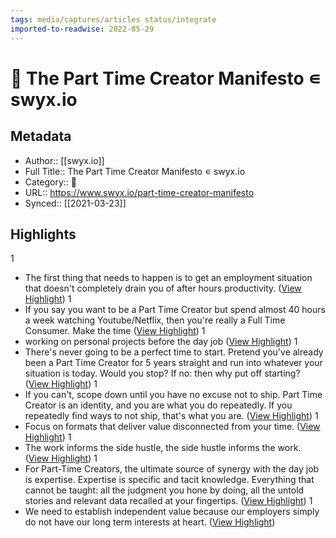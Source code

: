 ```yaml
---
tags: media/captures/articles status/integrate
imported-to-readwise: 2022-05-29
---
```

# 📰 The Part Time Creator Manifesto ∊ swyx.io

## Metadata
- Author:: [[swyx.io]]
- Full Title:: The Part Time Creator Manifesto ∊ swyx.io
- Category:: 📰
- URL:: https://www.swyx.io/part-time-creator-manifesto
- Synced:: [[2021-03-23]]

## Highlights
1
- The first thing that needs to happen is to get an employment situation that doesn't completely drain you of after hours productivity. ([View Highlight](https://instapaper.com/read/1396104071/15891203))
1
- If you say you want to be a Part Time Creator but spend almost 40 hours a week watching Youtube/Netflix, then you're really a Full Time Consumer. Make the time ([View Highlight](https://instapaper.com/read/1396104071/15891204))
1
- working on personal projects before the day job ([View Highlight](https://instapaper.com/read/1396104071/15891212))
1
- There's never going to be a perfect time to start. Pretend you've already been a Part Time Creator for 5 years straight and run into whatever your situation is today. Would you stop? If no: then why put off starting? ([View Highlight](https://instapaper.com/read/1396104071/15891216))
1
- If you can't, scope down until you have no excuse not to ship. Part Time Creator is an identity, and you are what you do repeatedly. If you repeatedly find ways to not ship, that's what you are. ([View Highlight](https://instapaper.com/read/1396104071/15891217))
1
- Focus on formats that deliver value disconnected from your time. ([View Highlight](https://instapaper.com/read/1396104071/15891218))
1
- The work informs the side hustle, the side hustle informs the work. ([View Highlight](https://instapaper.com/read/1396104071/15891221))
1
- For Part-Time Creators, the ultimate source of synergy with the day job is expertise. Expertise is specific and tacit knowledge. Everything that cannot be taught: all the judgment you hone by doing, all the untold stories and relevant data recalled at your fingertips. ([View Highlight](https://instapaper.com/read/1396104071/15891225))
1
- We need to establish independent value because our employers simply do not have our long term interests at heart. ([View Highlight](https://instapaper.com/read/1396104071/15891232))
